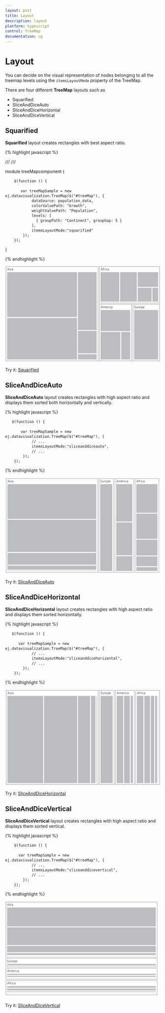 ```yaml
---
layout: post
title: Layout
description: layout
platform: typescript
control: TreeMap
documentation: ug
---
```


# Layout

You can decide on the visual representation of nodes belonging to all the treemap levels using the `itemsLayoutMode` property of the TreeMap.

There are four different **TreeMap** layouts such as

* Squarified
* SliceAndDiceAuto
* SliceAndDiceHorizontal
* SliceAndDiceVertical

## Squarified

**Squarified** layout creates rectangles with best aspect ratio.

{% highlight javascript %}

/// <reference path="../tsfiles/jquery.d.ts"></reference>
/// <reference path="../tsfiles/ej.web.all.d.ts"></reference>

module treeMapcomponent {

        $(function () {

           var treeMapSample = new ej.datavisualization.TreeMap($("#treeMap"), {
                dataSource: population_data,
                colorValuePath: "Growth",
                weightValuePath: "Population",                
                levels: [
                  { groupPath: "Continent", groupGap: 5 }
                ],
                itemsLayoutMode:"squarified"
            });
        });
}

{% endhighlight %}



![](Layout_images/Layout_img1.png)

Try it: [Squarified](http://jsplayground.syncfusion.com/q1pc13k3)

## SliceAndDiceAuto

**SliceAndDiceAuto** layout creates rectangles with high aspect ratio and displays them sorted both horizontally and vertically.

{% highlight javascript %}


       $(function () {

           var treeMapSample = new ej.datavisualization.TreeMap($("#treeMap"), {
                // ...             
                itemsLayoutMode:"sliceanddiceauto",
                // ...             
            });
        });


{% endhighlight %}



![](Layout_images/Layout_img2.png)

Try it: [SliceAndDiceAuto](http://jsplayground.syncfusion.com/eotkjoag)

## SliceAndDiceHorizontal

**SliceAndDiceHorizontal** layout creates rectangles with high aspect ratio and displays them sorted horizontally.

{% highlight javascript %}

       $(function () {

          var treeMapSample = new ej.datavisualization.TreeMap($("#treeMap"), {
                // ...   
                itemsLayoutMode:"sliceanddicehorizontal",
                // ...   
            });
        });



{% endhighlight %}



![](Layout_images/Layout_img3.png)

Try it: [SliceAndDiceHorizontal](http://jsplayground.syncfusion.com/hrvachsi)

## SliceAndDiceVertical

**SliceAndDiceVertical** layout creates rectangles with high aspect ratio and displays them sorted vertical.

{% highlight javascript %}

        $(function () {

          var treeMapSample = new ej.datavisualization.TreeMap($("#treeMap"), {
                // ...   
                itemsLayoutMode:"sliceanddicevertical",
                // ...   
            });
        });



{% endhighlight %}



![](Layout_images/Layout_img4.png)

Try it: [SliceAndDiceVertical](http://jsplayground.syncfusion.com/brtks3m2)
